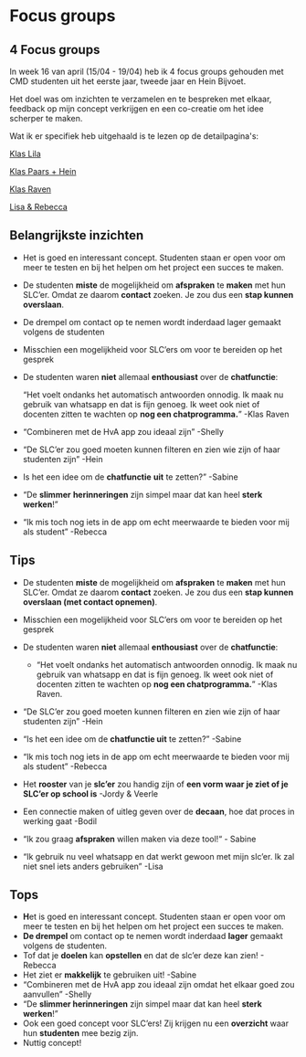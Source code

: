 # Focus groups

## 4 Focus groups 

In week 16 van april \(15/04 - 19/04\) heb ik 4 focus groups gehouden met CMD studenten uit het eerste jaar, tweede jaar en Hein Bijvoet.

Het doel was om inzichten te verzamelen en te bespreken met elkaar, feedback op mijn concept verkrijgen en een co-creatie om het idee scherper te maken.

Wat ik er specifiek heb uitgehaald is te lezen op de detailpagina's:

[Klas Lila](https://afstuderen.armandbissesar.com/product-ontwikkeling/focus-groups/klas-lila)

[Klas Paars + Hein](https://afstuderen.armandbissesar.com/product-ontwikkeling/focus-groups/klas-bodil-+-hein)

[Klas Raven](https://afstuderen.armandbissesar.com/product-ontwikkeling/focus-groups/focusgroup-klas-naomi)

[Lisa & Rebecca](https://afstuderen.armandbissesar.com/product-ontwikkeling/focus-groups/lisa-and-rebecca)

## Belangrijkste inzichten

* Het is goed en interessant concept. Studenten staan er open voor om meer te testen en bij het helpen om het project een succes te maken.
* De studenten **miste** de mogelijkheid om **afspraken** te **maken** met hun SLC’er. Omdat ze daarom **contact** zoeken. Je zou dus een **stap kunnen overslaan**.
* De drempel om contact op te nemen wordt inderdaad lager gemaakt volgens de studenten
* Misschien een mogelijkheid voor SLC’ers om voor te bereiden op het gesprek
* De studenten waren **niet** allemaal **enthousiast** over de **chatfunctie**:

  “Het voelt ondanks het automatisch antwoorden onnodig. Ik maak nu gebruik van whatsapp en dat is fijn genoeg. Ik weet ook niet of docenten zitten te wachten op **nog een chatprogramma.**” -Klas Raven

* “Combineren met de HvA app zou ideaal zijn” -Shelly
* “De SLC’er zou goed moeten kunnen filteren en zien wie zijn of haar studenten zijn” -Hein
* Is het een idee om de **chatfunctie** **uit** te zetten?” -Sabine
* “De **slimmer** **herinneringen** zijn simpel maar dat kan heel **sterk** **werken**!”
* “Ik mis toch nog iets in de app om echt meerwaarde te bieden voor mij als student” -Rebecca

## **Tips**

* De studenten **miste** de mogelijkheid om **afspraken** te **maken** met hun SLC’er. Omdat ze daarom **contact** zoeken. Je zou dus een **stap kunnen overslaan \(met contact opnemen\)**.
* Misschien een mogelijkheid voor SLC’ers om voor te bereiden op het gesprek
* De studenten waren **niet** allemaal **enthousiast** over de **chatfunctie**:

  * “Het voelt ondanks het automatisch antwoorden onnodig. Ik maak nu gebruik van whatsapp en dat is fijn genoeg. Ik weet ook niet of docenten zitten te wachten op **nog een chatprogramma.**” -Klas Raven.

* “De SLC’er zou goed moeten kunnen filteren en zien wie zijn of haar studenten zijn” -Hein
* “Is het een idee om de **chatfunctie uit** te zetten?” -Sabine
* “Ik mis toch nog iets in de app om echt meerwaarde te bieden voor mij als student” -Rebecca
* Het **rooster** van je **slc’er** zou handig zijn of **een vorm waar je ziet of je SLC’er op school is** -Jordy & Veerle
* Een connectie maken of uitleg geven over de **decaan**, hoe dat proces in werking gaat -Bodil
* “Ik zou graag **afspraken** willen maken via deze tool!“ - Sabine
* “Ik gebruik nu veel whatsapp en dat werkt gewoon met mijn slc’er. Ik zal niet snel iets anders gebruiken” -Lisa

## **Tops**

*  **H**et is goed en interessant concept. Studenten staan er open voor om meer te testen en bij het helpen om het project een succes te maken.
* **De drempel** om contact op te nemen wordt inderdaad **lager** gemaakt volgens de studenten.
* Tof dat je **doelen** kan **opstellen** en dat de slc’er deze kan zien! - Rebecca
* Het ziet er **makkelijk** te gebruiken uit! -Sabine
*  “Combineren met de HvA app zou ideaal zijn omdat het elkaar goed zou aanvullen” -Shelly
*  “De **slimmer herinneringen** zijn simpel maar dat kan heel **sterk werken**!”
* Ook een goed concept voor SLC’ers! Zij krijgen nu een **overzicht** waar hun **studenten** mee bezig zijn.
* Nuttig concept!

